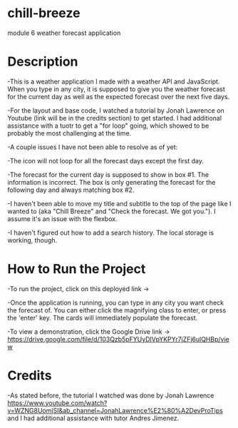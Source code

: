 # chill-breeze
module 6 weather forecast application

# Description

-This is a weather application I made with a weather API and JavaScript. 
When you type in any city, it is supposed to give you the weather forecast for the current day as well as the expected forecast over the next five days. 

-For the layout and base code, I watched a tutorial by Jonah Lawrence on Youtube (link will be in the credits section) to get started. I had additional assistance with a tuotr to get a "for loop" going, which showed to be probably the most challenging at the time.

-A couple issues I have not been able to resolve as of yet:

-The icon will not loop for all the forecast days except the first day.

-The forecast for the current day is supposed to show in box #1. The information is incorrect. The box is only generating the forecast for the following day and always matching box #2.

-I haven't been able to move my title and subtitle to the top of the page like I wanted to (aka "Chill Breeze" and "Check the forecast. We got you."). I assume it's an issue with the flexbox.

-I haven't figured out how to add a search history. The local storage is working, though.

# How to Run the Project

-To run the project, click on this deployed link ->

-Once the application is running, you can type in any city you want check the forecast of. You can either click the magnifying class to enter, or press the 'enter' key. The cards will immediately populate the forecast.

-To view a demonstration, click the Google Drive link -> https://drive.google.com/file/d/103Qzb5pFYUyDlVpYKPYr7jZFj6ulQHBp/view

# Credits

-As stated before, the tutorial I watched was done by Jonah Lawrence https://www.youtube.com/watch?v=WZNG8UomjSI&ab_channel=JonahLawrence%E2%80%A2DevProTips and I had additional assistance with tutor Andres Jimenez.